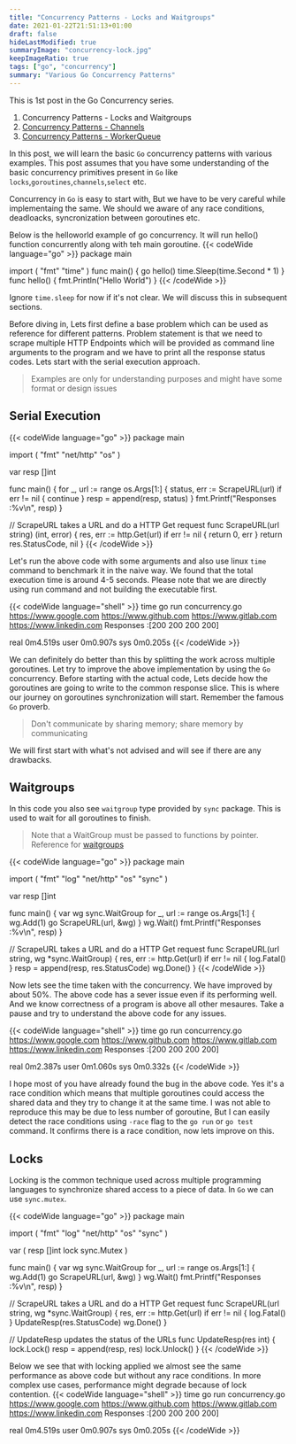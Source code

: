 ```yaml
---
title: "Concurrency Patterns - Locks and Waitgroups"
date: 2021-01-22T21:51:13+01:00
draft: false
hideLastModified: true
summaryImage: "concurrency-lock.jpg" 
keepImageRatio: true
tags: ["go", "concurrency"]
summary: "Various Go Concurrency Patterns"
---
```

This is 1st post in the Go Concurrency series.
1. Concurrency Patterns - Locks and Waitgroups
2. [Concurrency Patterns - Channels](/posts/go-concurrency/channels/)
3. [Concurrency Patterns - WorkerQueue](/posts/go-concurrency/workerqueue/)

In this post, we will learn the basic `Go` concurrency patterns with various examples. This post assumes that you have some understanding of the basic concurrency primitives present in `Go` like `locks`,`goroutines`,`channels`,`select` etc.

Concurrency in `Go` is easy to start with, But we have to be very careful while implementaing the same. We should we aware of any race conditions, deadloacks, syncronization between goroutines etc.

Below is the helloworld example of go concurrency. It will run hello() function concurrently along with teh main goroutine.
{{< codeWide language="go" >}}
package main

import (
	"fmt"
	"time"
)
func main() {
	go hello()
	time.Sleep(time.Second * 1)
}
func hello() {
	fmt.Println("Hello World")
}
{{< /codeWide >}}

Ignore `time.sleep` for now if it's not clear. We will discuss this in subsequent sections. 

Before diving in, Lets first define a base problem which can be used as reference for different patterns. Problem statement is that we need to scrape multiple HTTP Endpoints which will be provided as command line arguments to the program and we have to print all the response status codes. Lets start with the serial execution approach.

> Examples are only for understanding purposes and might have some format or design issues 

## Serial Execution
{{< codeWide language="go" >}}
package main

import (
	"fmt"
	"net/http"
	"os"
)

var resp []int

func main() {
	for _, url := range os.Args[1:] {
		status, err := ScrapeURL(url)
		if err != nil {
			continue
		}
		resp = append(resp, status)
	}
	fmt.Printf("Responses :%v\n", resp)
}

// ScrapeURL takes a URL and do a HTTP Get request
func ScrapeURL(url string) (int, error) {
	res, err := http.Get(url)
	if err != nil {
		return 0, err
	}
	return res.StatusCode, nil
}
{{< /codeWide >}}

Let's run the above code with some arguments and also use linux `time` command to benchmark it in the naive way. We found that the total execution time is around 4-5 seconds. Please note that we are directly using run command and not building the executable first.

{{< codeWide language="shell" >}}
time go run concurrency.go https://www.google.com https://www.github.com https://www.gitlab.com https://www.linkedin.com
Responses :[200 200 200 200]

real    0m4.519s
user    0m0.907s
sys     0m0.205s
{{< /codeWide >}}

We can definitely do better than this by splitting the work across multiple goroutines. Let try to improve the above implementation by using the `Go` concurrency. Before starting with the actual code, Lets decide how the goroutines are going to write to the common response slice. This is where our journey on goroutines synchronization will start. Remember the famous `Go` proverb.
> Don't communicate by sharing memory; share memory by communicating

We will first start with what's not advised and will see if there are any drawbacks. 

## Waitgroups
In this code you also see `waitgroup` type provided by `sync` package. This is used to wait for all goroutines to finish. 
> Note that a WaitGroup must be passed to functions by pointer. Reference for [waitgroups](https://golang.org/pkg/sync/#WaitGroup)

{{< codeWide language="go" >}}
package main

import (
	"fmt"
	"log"
	"net/http"
	"os"
	"sync"
)

var resp []int

func main() {
	var wg sync.WaitGroup
	for _, url := range os.Args[1:] {
		wg.Add(1)
		go ScrapeURL(url, &wg)
	}
	wg.Wait()
	fmt.Printf("Responses :%v\n", resp)
}

// ScrapeURL takes a URL and do a HTTP Get request
func ScrapeURL(url string, wg *sync.WaitGroup) {
	res, err := http.Get(url)
	if err != nil {
		log.Fatal()
	}
    resp = append(resp, res.StatusCode)
	wg.Done()
}
{{< /codeWide >}}

Now lets see the time taken with the concurrency. We have improved by about 50%. The above code has a sever issue even if its performing well. And we know correctness of a program is above all other mesaures. Take a pause and try to understand the above code for any issues.

{{< codeWide language="shell" >}}
time go run concurrency.go https://www.google.com https://www.github.com https://www.gitlab.com https://www.linkedin.com
Responses :[200 200 200 200]

real    0m2.387s
user    0m1.060s
sys     0m0.332s
{{< /codeWide >}}

I hope most of you have already found the bug in the above code. Yes it's a race condition which means that multiple goroutines could access the shared data and they try to change it at the same time. I was not able to reproduce this may be due to less number of goroutine, But I can easily detect the race conditions using `-race` flag to the `go run` or `go test` command. It confirms there is a race condition, now lets improve on this.

## Locks
Locking is the common technique used across multiple programming languages to synchronize shared access to a piece of data. In `Go` we can use `sync.mutex`.

{{< codeWide language="go" >}}
package main

import (
	"fmt"
	"log"
	"net/http"
	"os"
	"sync"
)

var (
	resp []int
	lock sync.Mutex
)

func main() {
	var wg sync.WaitGroup
	for _, url := range os.Args[1:] {
		wg.Add(1)
		go ScrapeURL(url, &wg)
	}
	wg.Wait()
	fmt.Printf("Responses :%v\n", resp)
}

// ScrapeURL takes a URL and do a HTTP Get request
func ScrapeURL(url string, wg *sync.WaitGroup) {
	res, err := http.Get(url)
	if err != nil {
		log.Fatal()
	}
	UpdateResp(res.StatusCode)
	wg.Done()
}

// UpdateResp updates the status of the URLs
func UpdateResp(res int) {
	lock.Lock()
	resp = append(resp, res)
	lock.Unlock()
}
{{< /codeWide >}}

Below we see that with locking applied we almost see the same performance as above code but without any race conditions. In more complex use cases, performance might degrade because of lock contention.
{{< codeWide language="shell" >}}
time go run concurrency.go https://www.google.com https://www.github.com https://www.gitlab.com https://www.linkedin.com
Responses :[200 200 200 200]

real    0m4.519s
user    0m0.907s
sys     0m0.205s
{{< /codeWide >}}
